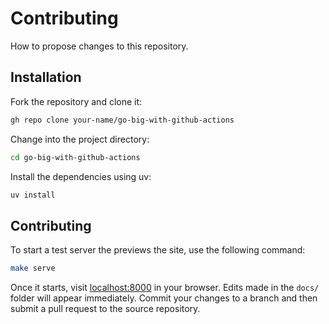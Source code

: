 # Contributing

How to propose changes to this repository.

## Installation

Fork the repository and clone it:

```bash
gh repo clone your-name/go-big-with-github-actions
```

Change into the project directory:

```bash
cd go-big-with-github-actions
```

Install the dependencies using uv:

```bash
uv install
```

## Contributing

To start a test server the previews the site, use the following command:

```bash
make serve
```

Once it starts, visit [localhost:8000](http://localhost:8000) in your browser. Edits made in the `docs/` folder will appear immediately. Commit your changes to a branch and then submit a pull request to the source repository.
